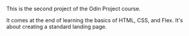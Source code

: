 This is the second project of the Odin Project course.

It comes at the end of learning the basics of HTML, CSS, and Flex. It's about creating a standard landing page.